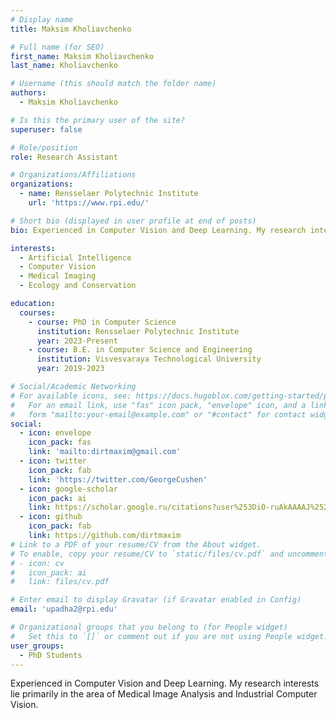 ```yaml
---
# Display name
title: Maksim Kholiavchenko

# Full name (for SEO)
first_name: Maksim Kholiavchenko
last_name: Kholiavchenko

# Username (this should match the folder name)
authors:
  - Maksim Kholiavchenko

# Is this the primary user of the site?
superuser: false

# Role/position
role: Research Assistant

# Organizations/Affiliations
organizations:
  - name: Rensselaer Polytechnic Institute
    url: 'https://www.rpi.edu/'

# Short bio (displayed in user profile at end of posts)
bio: Experienced in Computer Vision and Deep Learning. My research interests lie primarily in the area of Medical Image Analysis and Industrial Computer Vision.

interests:
  - Artificial Intelligence
  - Computer Vision
  - Medical Imaging
  - Ecology and Conservation

education:
  courses:
    - course: PhD in Computer Science
      institution: Rensselaer Polytechnic Institute
      year: 2023-Present
    - course: B.E. in Computer Science and Engineering
      institution: Visvesvaraya Technological University
      year: 2019-2023

# Social/Academic Networking
# For available icons, see: https://docs.hugoblox.com/getting-started/page-builder/#icons
#   For an email link, use "fas" icon pack, "envelope" icon, and a link in the
#   form "mailto:your-email@example.com" or "#contact" for contact widget.
social:
  - icon: envelope
    icon_pack: fas
    link: 'mailto:dirtmaxim@gmail.com'
  - icon: twitter
    icon_pack: fab
    link: 'https://twitter.com/GeorgeCushen'
  - icon: google-scholar
    icon_pack: ai
    link: https://scholar.google.ru/citations?user%253DiO-ruAkAAAAJ%2526hl%253Dru
  - icon: github
    icon_pack: fab
    link: https://github.com/dirtmaxim
# Link to a PDF of your resume/CV from the About widget.
# To enable, copy your resume/CV to `static/files/cv.pdf` and uncomment the lines below.
# - icon: cv
#   icon_pack: ai
#   link: files/cv.pdf

# Enter email to display Gravatar (if Gravatar enabled in Config)
email: 'upadha2@rpi.edu'

# Organizational groups that you belong to (for People widget)
#   Set this to `[]` or comment out if you are not using People widget.
user_groups:
  - PhD Students
---
```


Experienced in Computer Vision and Deep Learning. My research interests lie primarily in the area of Medical Image Analysis and Industrial Computer Vision.
